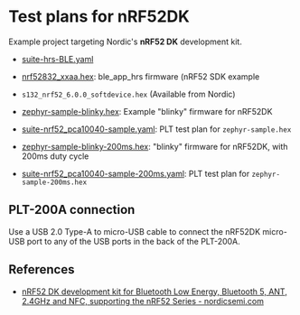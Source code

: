 # Test plans for nRF52DK

Example project targeting Nordic's **nRF52 DK** development kit.

- [suite-hrs-BLE.yaml](suite-hrs-BLE.yaml)
- [nrf52832\_xxaa.hex](nrf52832_xxaa.hex): ble\_app\_hrs firmware (nRF52 SDK example
- `s132_nrf52_6.0.0_softdevice.hex` (Available from Nordic)

- [zephyr-sample-blinky.hex](zephyr-sample-blinky.hex): Example "blinky" firmware for nRF52DK
- [suite-nrf52\_pca10040-sample.yaml](suite-nrf52_pca10040-sample.yaml): PLT test plan for `zephyr-sample.hex`
- [zephyr-sample-blinky-200ms.hex](zephyr-sample-blinky-200ms.hex): "blinky" firmware for nRF52DK, with 200ms duty cycle
- [suite-nrf52\_pca10040-sample-200ms.yaml](suite-nrf52_pca10040-sample-200ms.yaml): PLT test plan for `zephyr-sample-200ms.hex`


## PLT-200A connection

Use a USB 2.0 Type-A to micro-USB cable to connect the nRF52DK micro-USB port to any of the
USB ports in the back of the PLT-200A.

## References

- [nRF52 DK development kit for Bluetooth Low Energy, Bluetooth 5, ANT, 2.4GHz and NFC, supporting the nRF52 Series - nordicsemi.com](https://www.nordicsemi.com/Software-and-Tools/Development-Kits/nRF52-DK)
